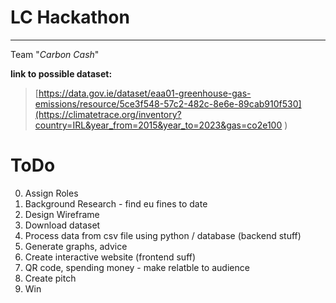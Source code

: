 # LC Hackathon   
***

Team "*Carbon Cash*"

**link to possible dataset:**
> [https://data.gov.ie/dataset/eaa01-greenhouse-gas-emissions/resource/5ce3f548-57c2-482c-8e6e-89cab910f530](https://climatetrace.org/inventory?country=IRL&year_from=2015&year_to=2023&gas=co2e100 )
# ToDo
0. Assign Roles  
1. Background Research - find eu fines to date  
2. Design Wireframe  
3. Download dataset  
4. Process data from csv file using python / database (backend stuff)  
5. Generate graphs, advice  
6. Create interactive website (frontend suff)
7. QR code, spending money - make relatble to audience
8. Create pitch
9. Win
